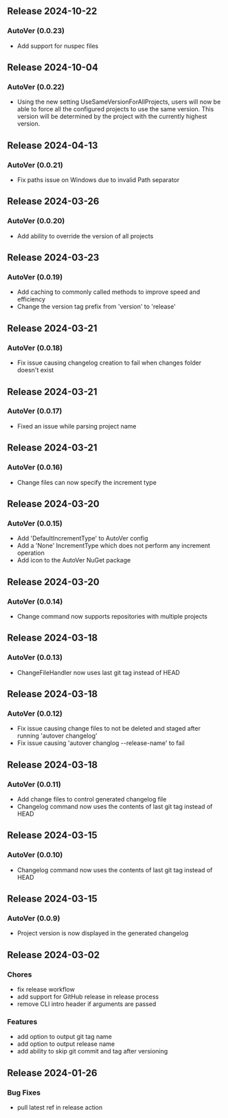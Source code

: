 ## Release 2024-10-22

### AutoVer (0.0.23)
* Add support for nuspec files

## Release 2024-10-04

### AutoVer (0.0.22)
* Using the new setting UseSameVersionForAllProjects, users will now be able to force all the configured projects to use the same version. This version will be determined by the project with the currently highest version.

## Release 2024-04-13

### AutoVer (0.0.21)
* Fix paths issue on Windows due to invalid Path separator

## Release 2024-03-26

### AutoVer (0.0.20)
* Add ability to override the version of all projects

## Release 2024-03-23

### AutoVer (0.0.19)
* Add caching to commonly called methods to improve speed and efficiency
* Change the version tag prefix from 'version' to 'release'

## Release 2024-03-21

### AutoVer (0.0.18)
* Fix issue causing changelog creation to fail when changes folder doesn't exist

## Release 2024-03-21

### AutoVer (0.0.17)
* Fixed an issue while parsing project name

## Release 2024-03-21

### AutoVer (0.0.16)
* Change files can now specify the increment type

## Release 2024-03-20

### AutoVer (0.0.15)
* Add 'DefaultIncrementType' to AutoVer config
* Add a 'None' IncrementType which does not perform any increment operation
* Add icon to the AutoVer NuGet package

## Release 2024-03-20

### AutoVer (0.0.14)
* Change command now supports repositories with multiple projects

## Release 2024-03-18

### AutoVer (0.0.13)
* ChangeFileHandler now uses last git tag instead of HEAD

## Release 2024-03-18

### AutoVer (0.0.12)
* Fix issue causing change files to not be deleted and staged after running 'autover changelog'
* Fix issue causing 'autover changlog --release-name' to fail

## Release 2024-03-18

### AutoVer (0.0.11)
* Add change files to control generated changelog file
* Changelog command now uses the contents of last git tag instead of HEAD

## Release 2024-03-15

### AutoVer (0.0.10)
* Changelog command now uses the contents of last git tag instead of HEAD

## Release 2024-03-15

### AutoVer (0.0.9)
* Project version is now displayed in the generated changelog

## Release 2024-03-02

### Chores
* fix release workflow
* add support for GitHub release in release process
* remove CLI intro header if arguments are passed
### Features
* add option to output git tag name
* add option to output release name
* add ability to skip git commit and tag after versioning

## Release 2024-01-26

### Bug Fixes
* pull latest ref in release action
